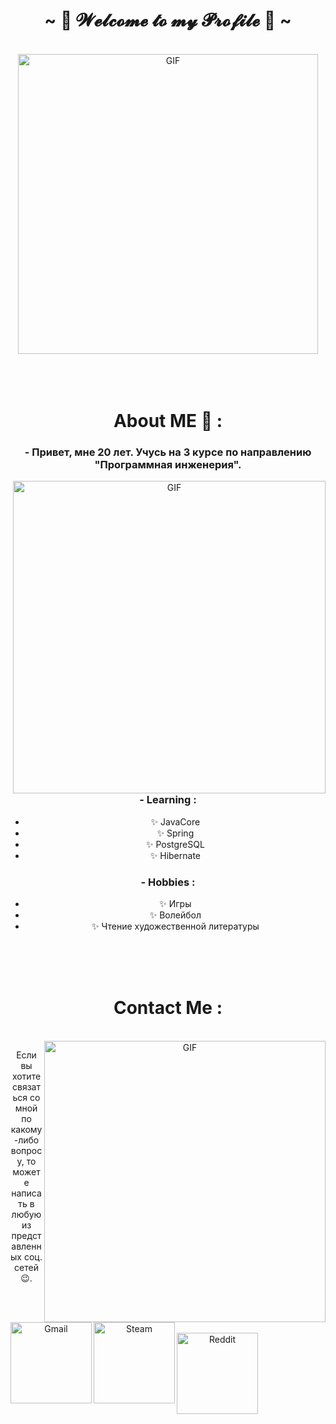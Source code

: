 <body>
  <center>
<h1 align="center">~ 💖 𝓦𝓮𝓵𝓬𝓸𝓶𝓮 𝓽𝓸 𝓶𝔂 𝓟𝓻𝓸𝓯𝓲𝓵𝓮 💖 ~</h1>
<br>
<div align="center">
<img hight="269" width="480" alt="GIF" align="center" src="https://media2.giphy.com/media/v1.Y2lkPTc5MGI3NjExYXN6ZjNucXZzazhsemg3ZmZ0MzJlazM3cm5tYjU5bjRrdnI5MjBuayZlcD12MV9pbnRlcm5hbF9naWZfYnlfaWQmY3Q9Zw/AFdcYElkoNAUE/giphy.webp">
</div>

</br>
</br>
</br>

# About ME 💬 :

### - Привет, мне 20 лет. Учусь на 3 курсе по направлению "Программная инженерия". 

<img hight="400" width="500" alt="GIF" align="right" src="https://i.pinimg.com/originals/9d/ca/a9/9dcaa998a0ee8370455c64b9cc4a61b6.gif">

### - Learning :
- ✨ JavaCore
- ✨ Spring
- ✨ PostgreSQL
- ✨ Hibernate

### - Hobbies : 
- ✨ Игры
- ✨ Волейбол
- ✨ Чтение художественной литературы

</br>
</br>
</br>


# Contact Me :

<p>
 </br>


<img hight="320" width="450" align="right" alt="GIF" src="https://github.com/Xx-Ashutosh-xX/Xx-Ashutosh-xX/blob/master/assets/93195.gif">


Если вы хотите связаться со мной по какому-либо вопросу, то можете написать в любую из представленных соц. сетей 😉.

<a href="mailto:danilakotko17@gmail.com">
 <img align="left" alt="Gmail" width="130" hight="100" src="https://github.com/Xx-Ashutosh-xX/Xx-Ashutosh-xX/blob/master/assets/icons/gmail.png" />
<a href="https://steamcommunity.com/id/danilakotko/">
<img align="left" alt="Steam" width="130" hight="100" src="https://github.com/Xx-Ashutosh-xX/Xx-Ashutosh-xX/blob/master/assets/icons/steam.png" />
</a>
</br>
</br>
</br>
</a>
<a href="https://www.reddit.com/user/X_Ashutosh_X">
  <img align="left" alt=" Reddit" width="130" hight="100" src="https://github.com/Xx-Ashutosh-xX/Xx-Ashutosh-xX/blob/master/assets/icons/reddit.png" />
</a>
</a>
 </p>
